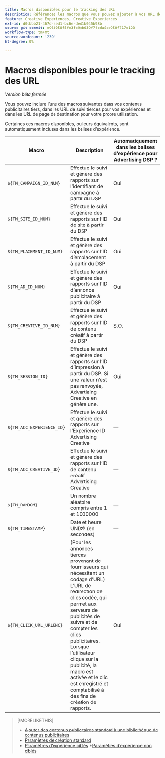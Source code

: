 ```yaml
---
title: Macros disponibles pour le tracking des URL
description: Référencez les macros que vous pouvez ajouter à vos URL de page de destination, URL de tracking et contenus publicitaires tiers.
feature: Creative Experiences, Creative Experiences
exl-id: d0cbbb21-467d-4ed1-bc6e-ded1b045b98b
source-git-commit: e966058f5fe3fe9eb039f74bda8ea950f717e123
workflow-type: tm+mt
source-wordcount: '239'
ht-degree: 0%

---
```


# Macros disponibles pour le tracking des URL

*Version bêta fermée*

<!-- More feature metadata???  -->

Vous pouvez inclure l’une des macros suivantes dans vos contenus publicitaires tiers, dans les URL de suivi tierces pour vos expériences et dans les URL de page de destination pour votre propre utilisation.

Certaines des macros disponibles, ou leurs équivalents, sont automatiquement incluses dans les balises d’expérience.

<!-- Later: 

| Macro | Description | Automatically in experience tags for Advertising DSP? | Automatically in experience tags for [!DNL Google Campaign Manager 360]? |
| --- | --- | --- | --- |
| `${TM_CAMPAIGN_ID_NUM}` | Tracks and reports the campaign ID from the DSP | Yes | No, but tags include the equivalent [!DNL Google Campaign Manager 360] macro `%ebuy!` |
| `${TM_SITE_ID_NUM}` | Tracks and reports the site ID from the DSP | Yes | No, but tags include the equivalent [!DNL Google Campaign Manager 360] macro `%esid!` |
| `${TM_PLACEMENT_ID_NUM}` | Tracks and reports the placement ID from the DSP | Yes | No, but tags include the equivalent [!DNL Google Campaign Manager 360] macro `%epid!` |
| `${TM_AD_ID_NUM}` | Tracks and reports the ad ID from the DSP | Yes | No, but tags include the equivalent [!DNL Google Campaign Manager 360] macro `%eaid!` |
| `${TM_CREATIVE_ID_NUM}` | Tracks and reports the creative ID from the DSP | N/A | No, but tags include the equivalent [!DNL Google Campaign Manager 360] macro `%ecid!` |
| `${TM_SESSION_ID}` | Tracks and reports the impression ID from the DSP. If a value isn't returned, Advertising Creative generates one. | Yes | &mdash; |
| `${TM_ACC_EXPERIENCE_ID}` | Tracks and reports the Advertising Creative experience ID | &mdash; | &mdash; |
| `${TM_ACC_CREATIVE_ID}` | Tracks and reports the Advertising Creative creative ID | &mdash; | &mdash; |
| `${TM_RANDOM}` | A random number between 1 and 1000000 | &mdash; | &mdash; |
| `${TM_TIMESTAMP}` | The Unix Timestamp (in seconds) | &mdash; | &mdash; |
| `${TM_CLICK_URL_URLENC}` | (For third-party ads from vendors who require URL encoding) The encoded click redirect URL, which enables ad servers to track and count ad clicks. When the ad is served and the user clicks on it, the macro is activated, and the click is recorded and counted for reporting purposes. | Yes | &mdash; |

-->

| Macro | Description | Automatiquement dans les balises d’expérience pour Advertising DSP ? |
| --- | --- | --- |
| `${TM_CAMPAIGN_ID_NUM}` | Effectue le suivi et génère des rapports sur l’identifiant de campagne à partir du DSP | Oui |
| `${TM_SITE_ID_NUM}` | Effectue le suivi et génère des rapports sur l’ID de site à partir du DSP | Oui |
| `${TM_PLACEMENT_ID_NUM}` | Effectue le suivi et génère des rapports sur l’ID d’emplacement à partir du DSP | Oui |
| `${TM_AD_ID_NUM}` | Effectue le suivi et génère des rapports sur l’ID d’annonce publicitaire à partir du DSP | Oui |
| `${TM_CREATIVE_ID_NUM}` | Effectue le suivi et génère des rapports sur l’ID de contenu créatif à partir du DSP | S.O. |
| `${TM_SESSION_ID}` | Effectue le suivi et génère des rapports sur l’ID d’impression à partir du DSP. Si une valeur n’est pas renvoyée, Advertising Creative en génère une. | Oui |
| `${TM_ACC_EXPERIENCE_ID}` | Effectue le suivi et génère des rapports sur l’Experience ID Advertising Creative | — |
| `${TM_ACC_CREATIVE_ID}` | Effectue le suivi et génère des rapports sur l’ID de contenu créatif Advertising Creative | — |
| `${TM_RANDOM}` | Un nombre aléatoire compris entre 1 et 1000000 | — |
| `${TM_TIMESTAMP}` | Date et heure UNIX® (en secondes) | — |
| `${TM_CLICK_URL_URLENC}` | (Pour les annonces tierces provenant de fournisseurs qui nécessitent un codage d’URL) L’URL de redirection de clics codée, qui permet aux serveurs de publicités de suivre et de compter les clics publicitaires. Lorsque l’utilisateur clique sur la publicité, la macro est activée et le clic est enregistré et comptabilisé à des fins de création de rapports. | Oui |

>[!MORELIKETHIS]
>
>* [Ajouter des contenus publicitaires standard à une bibliothèque de contenus publicitaires](/help/creative/creative-libraries/creative-add-standard.md#creative-add-third-party)
>* [Paramètres de création standard](/help/creative/creative-libraries/creative-settings-standard.md#creative-settings-third-party)
>* [Paramètres d’expérience ciblés](/help/creative/experiences/experience-settings-targeting.md)
>*[Paramètres d’expérience non ciblés](/help/creative/experiences/experience-settings-no-targeting.md)
